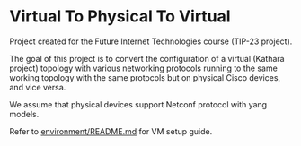# Virtual To Physical To Virtual

Project created for the Future Internet Technologies course (TIP-23 project).

The goal of this project is to convert the configuration of a virtual (Kathara project) topology with various networking protocols running to the same working topology with the same protocols but on physical Cisco devices, and vice versa.

We assume that physical devices support Netconf protocol with yang models.

Refer to [environment/README.md](environment/README.md) for VM setup guide.
